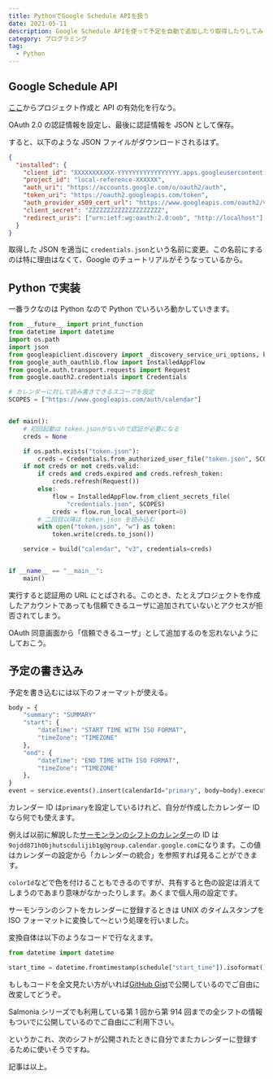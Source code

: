 ```yaml
---
title: PythonでGoogle Schedule APIを扱う
date: 2021-05-11
description: Google Schedule APIを使って予定を自動で追加したり取得したりしてみます
category: プログラミング
tag:
  - Python
---
```


## Google Schedule API

[ここ](https://console.developers.google.com/start/api?id=calendar&hl=ja)からプロジェクト作成と API の有効化を行なう。

OAuth 2.0 の認証情報を設定し、最後に認証情報を JSON として保存。

すると、以下のような JSON ファイルがダウンロードされるはず。

```json
{
  "installed": {
    "client_id": "XXXXXXXXXXX-YYYYYYYYYYYYYYYYY.apps.googleusercontent.com",
    "project_id": "local-reference-XXXXXX",
    "auth_uri": "https://accounts.google.com/o/oauth2/auth",
    "token_uri": "https://oauth2.googleapis.com/token",
    "auth_provider_x509_cert_url": "https://www.googleapis.com/oauth2/v1/certs",
    "client_secret": "ZZZZZZZZZZZZZZZZZZZZ",
    "redirect_uris": ["urn:ietf:wg:oauth:2.0:oob", "http://localhost"]
  }
}
```

取得した JSON を適当に `credentials.json`という名前に変更。この名前にするのは特に理由はなくて、Google のチュートリアルがそうなっているから。

## Python で実装

一番ラクなのは Python なので Python でいろいろ動かしていきます。

```python
from __future__ import print_function
from datetime import datetime
import os.path
import json
from googleapiclient.discovery import _discovery_service_uri_options, build
from google_auth_oauthlib.flow import InstalledAppFlow
from google.auth.transport.requests import Request
from google.oauth2.credentials import Credentials

# カレンダーに対して読み書きできるスコープを設定
SCOPES = ["https://www.googleapis.com/auth/calendar"]


def main():
    # 初回起動は token.jsonがないので認証が必要になる
    creds = None

    if os.path.exists("token.json"):
        creds = Credentials.from_authorized_user_file("token.json", SCOPES)
    if not creds or not creds.valid:
        if creds and creds.expired and creds.refresh_token:
            creds.refresh(Request())
        else:
            flow = InstalledAppFlow.from_client_secrets_file(
                "credentials.json", SCOPES)
            creds = flow.run_local_server(port=0)
        # 二回目以降は token.json を読み込む
        with open("token.json", "w") as token:
            token.write(creds.to_json())

    service = build("calendar", "v3", credentials=creds)


if __name__ == "__main__":
    main()
```

実行すると認証用の URL にとばされる。このとき、たとえプロジェクトを作成したアカウントであっても信頼できるユーザに追加されていないとアクセスが拒否されてしまう。

OAuth 同意画面から「信頼できるユーザ」として追加するのを忘れないようにしておこう。

## 予定の書き込み

予定を書き込むには以下のフォーマットが使える。

```python
body = {
    "summary": "SUMMARY"
    "start": {
        "dateTime": "START TIME WITH ISO FORMAT",
        "timeZone": "TIMEZONE"
    },
    "end": {
        "dateTime": "END TIME WITH ISO FORMAT",
        "timeZone": "TIMEZONE"
    },
}
event = service.events().insert(calendarId="primary", body=body).execute()
```

カレンダー ID は`primary`を設定しているけれど、自分が作成したカレンダー ID なら何でも使えます。

例えば以前に解説した[サーモンランのシフトのカレンダー](https://tkgstrator.work/posts/2021/05/10/googlecalendar.html)の ID は`9ojdd871h0bjhutscdulijib1g@group.calendar.google.com`になります。この値はカレンダーの設定から「カレンダーの統合」を参照すれば見ることができます。

`colorId`などで色を付けることもできるのですが、共有すると色の設定は消えてしまうのであまり意味がなかったりします。あくまで個人用の設定です。

サーモンランのシフトをカレンダーに登録するときは UNIX のタイムスタンプを ISO フォーマットに変換して～という処理を行いました。

変換自体は以下のようなコードで行なえます。

```python
from datetime import datetime

start_time = datetime.fromtimestamp(schedule["start_time"]).isoformat()
```

もしもコードを全文見たい方がいれば[GitHub Gist](https://gist.github.com/tkgstrator/030f5a98bea56b7e33c5e00cf897caf9)で公開しているのでご自由に改変してどうぞ。

Salmonia シリーズでも利用している第 1 回から第 914 回までの全シフトの情報もついでに公開しているのでご自由にご利用下さい。

というかこれ、次のシフトが公開されたときに自分でまたカレンダーに登録するために使いそうですね。

記事は以上。
